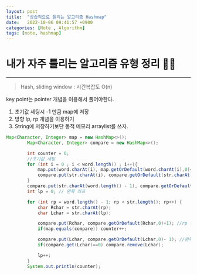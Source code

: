 ```yaml
---
layout: post
title:  "상습적으로 틀리는 알고리즘 Hashmap"
date:   2022-10-06 09:41:57 +0900
categories: [Note , Algorithm]
tags: [note, hashmap]
---
```


# 내가 자주 틀리는 알고리즘 유형 정리 🤷‍♂️
---

  > Hash, sliding window : 시간복잡도 O(n)  

key point는 pointer 개념을 이용해서 풀어야한다.  
1. 초기값 세팅시 -1 만큼 map에 저장  
2. 방향 lp, rp 개념을 이용하기
3. String에 저장하기보단 동적 메모리 arraylist를 쓰자.
```java
Map<Character, Integer> map = new HashMap<>();
        Map<Character, Integer> compare = new HashMap<>();

        int counter = 0;
        //초기값 세팅
        for (int i = 0 ; i < word.length() ; i++){
            map.put(word.charAt(i), map.getOrDefault(word.charAt(i),0)+1);
            compare.put(str.charAt(i), compare.getOrDefault(str.charAt(i), 0) + 1);
        }
        compare.put(str.charAt(word.length() - 1), compare.getOrDefault(str.charAt(word.length() - 1),0)-1);
        int lp = 0; // 왼쪽 좌표

        for (int rp = word.length() - 1; rp < str.length(); rp++) {
            char Rchar = str.charAt(rp);
            char Lchar = str.charAt(lp);

            compare.put(Rchar, compare.getOrDefault(Rchar,0)+1); //rp 한칸 전진
            if(map.equals(compare)) counter++;

            compare.put(Lchar, compare.getOrDefault(Lchar,0)- 1); //왼쪽 값 삭제
            if(compare.get(Lchar)==0) compare.remove(Lchar);

            lp++;
        }
        System.out.println(counter);
```